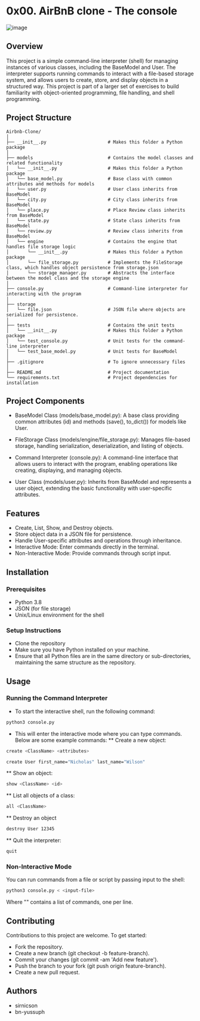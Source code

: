 # 0x00. AirBnB clone - The console

![image](https://github.com/user-attachments/assets/0cff691f-5e4a-4cc2-9c94-401e86ef2402)

## Overview
This project is a simple command-line interpreter (shell) for managing instances of various classes, including the BaseModel and User. The interpreter supports running commands to interact with a file-based storage system, and allows users to create, store, and display objects in a structured way. This project is part of a larger set of exercises to build familiarity with object-oriented programming, file handling, and shell programming.

## Project Structure

```plaintext
Airbnb-Clone/
│
├── __init__.py                       # Makes this folder a Python package
│
├── models                            # Contains the model classes and related functionality
│   └── __init__.py                   # Makes this folder a Python package
│   └── base_model.py                 # Base class with common attributes and methods for models
│   └── user.py                       # User class inherits from BaseModel
│   └── city.py                       # City class inherits from BaseModel
│   └── place.py                      # Place Review class inherits from BaseModel
│   └── state.py                      # State class inherits from BaseModel
│   └── review.py                     # Review class inherits from BaseModel
│   └── engine                        # Contains the engine that handles file storage logic
│       └── __init__.py               # Makes this folder a Python package
│       └── file_storage.py           # Implements the FileStorage class, which handles object persistence from storage.json
│       └── storage_manager.py        # Abstracts the interface between the model class and the storage engine
│
├── console.py                        # Command-line interpreter for interacting with the program
│
├── storage
│   └── file.json                     # JSON file where objects are serialized for persistence.
│
├── tests                             # Contains the unit tests
│   └── __init__.py                   # Makes this folder a Python package
│   └── test_console.py               # Unit tests for the command-line interpreter
│   └── test_base_model.py            # Unit tests for BaseModel
│
├── .gitignore                        # To ignore unnecessary files
│
├── README.md                         # Project documentation
└── requirements.txt                  # Project dependencies for installation
```


## Project Components

- BaseModel Class (models/base_model.py):
A base class providing common attributes (id) and methods (save(), to_dict()) for models like User.

- FileStorage Class (models/engine/file_storage.py):
Manages file-based storage, handling serialization, deserialization, and listing of objects.

- Command Interpreter (console.py):
A command-line interface that allows users to interact with the program, enabling operations like creating, displaying, and managing objects.

- User Class (models/user.py):
Inherits from BaseModel and represents a user object, extending the basic functionality with user-specific attributes.


## Features

- Create, List, Show, and Destroy objects.
- Store object data in a JSON file for persistence.
- Handle User-specific attributes and operations through inheritance.
- Interactive Mode: Enter commands directly in the terminal.
- Non-Interactive Mode: Provide commands through script input.


## Installation

### Prerequisites
- Python 3.8
- JSON (for file storage)
- Unix/Linux environment for the shell

### Setup Instructions
- Clone the repository
- Make sure you have Python installed on your machine.
- Ensure that all Python files are in the same directory or sub-directories, maintaining the same structure as the repository.


## Usage

### Running the Command Interpreter

- To start the interactive shell, run the following command:
```bash
python3 console.py
```
- This will enter the interactive mode where you can type commands. Below are some example commands:
** Create a new object:
```bash
create <ClassName> <attributes>
```

```bash
create User first_name="Nicholas" last_name="Wilson"
```

** Show an object:
```bash
show <ClassName> <id>
```

** List all objects of a class:
```bash
all <ClassName>
```

** Destroy an object
```bash
destroy User 12345
```

** Quit the interpreter:
```bash
quit
```

### Non-Interactive Mode

You can run commands from a file or script by passing input to the shell:
```bash
python3 console.py < <input-file>
```

Where "<input-file>" contains a list of commands, one per line.


## Contributing
Contributions to this project are welcome. To get started:

- Fork the repository.
- Create a new branch (git checkout -b feature-branch).
- Commit your changes (git commit -am 'Add new feature').
- Push the branch to your fork (git push origin feature-branch).
- Create a new pull request.


## Authors
- sirnicson
- bn-yussuph
